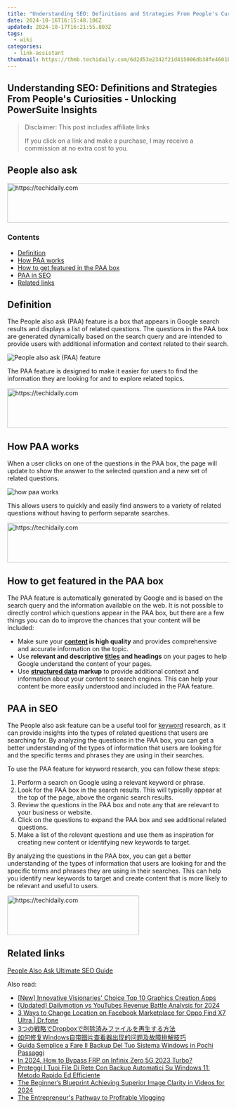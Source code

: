 ```yaml
---
title: "Understanding SEO: Definitions and Strategies From People's Curiosities - Unlocking PowerSuite Insights"
date: 2024-10-16T16:15:48.106Z
updated: 2024-10-17T16:21:55.803Z
tags:
  - wiki
categories:
  - link-assistant
thumbnail: https://thmb.techidaily.com/6d2d53e2342f21d415006db38fe4601b286d92e55c94874be07e2903db77be9c.jpg
---
```


## Understanding SEO: Definitions and Strategies From People's Curiosities - Unlocking PowerSuite Insights

>  Disclaimer: This post includes affiliate links
>
>  If you click on a link and make a purchase, I may receive a commission at no extra cost to you.
>

## People also ask

<!-- affiliate ads begin -->
<a href="https://appsumo.8odi.net/c/5597632/2144280/7443" target="_top" id="2144280">
  <img src="//a.impactradius-go.com/display-ad/7443-2144280" border="0" alt="https://techidaily.com" width="600" height="90"/>
</a>
<img height="0" width="0" src="https://appsumo.8odi.net/i/5597632/2144280/7443" style="position:absolute;visibility:hidden;" border="0" />
<!-- affiliate ads end -->

### Contents

* [Definition](https://tools.techidaily.com/link-assistant/products/)
* [How PAA works](https://tools.techidaily.com/link-assistant/products/)
* [How to get featured in the PAA box](https://tools.techidaily.com/link-assistant/products/)
* [PAA in SEO](https://tools.techidaily.com/link-assistant/products/)
* [Related links](https://tools.techidaily.com/link-assistant/products/)

## Definition

The People also ask (PAA) feature is a box that appears in Google search results and displays a list of related questions. The questions in the PAA box are generated dynamically based on the search query and are intended to provide users with additional information and context related to their search.

![People also ask (PAA) feature](https://cdn1.link-assistant.com/thumbs/w718-c1/upload/seowiki/posts/96/paa.png)

The PAA feature is designed to make it easier for users to find the information they are looking for and to explore related topics.

<!-- affiliate ads begin -->
<a href="https://appsumo.8odi.net/c/5597632/2111968/7443" target="_top" id="2111968">
  <img src="//a.impactradius-go.com/display-ad/7443-2111968" border="0" alt="https://techidaily.com" width="728" height="90"/>
</a>
<img height="0" width="0" src="https://appsumo.8odi.net/i/5597632/2111968/7443" style="position:absolute;visibility:hidden;" border="0" />
<!-- affiliate ads end -->

## How PAA works

When a user clicks on one of the questions in the PAA box, the page will update to show the answer to the selected question and a new set of related questions.

![how paa works](https://cdn1.link-assistant.com/thumbs/w725-c1/upload/seowiki/posts/96/paa1.png)

This allows users to quickly and easily find answers to a variety of related questions without having to perform separate searches.

<!-- affiliate ads begin -->
<a href="https://appsumo.8odi.net/c/5597632/2037318/7443" target="_top" id="2037318">
  <img src="//a.impactradius-go.com/display-ad/7443-2037318" border="0" alt="https://techidaily.com" width="728" height="90"/>
</a>
<img height="0" width="0" src="https://appsumo.8odi.net/i/5597632/2037318/7443" style="position:absolute;visibility:hidden;" border="0" />
<!-- affiliate ads end -->

## How to get featured in the PAA box

The PAA feature is automatically generated by Google and is based on the search query and the information available on the web. It is not possible to directly control which questions appear in the PAA box, but there are a few things you can do to improve the chances that your content will be included:

* Make sure your **[content](https://tools.techidaily.com/link-assistant/products/) is high quality** and provides comprehensive and accurate information on the topic.
* Use **relevant and descriptive [titles](https://tools.techidaily.com/link-assistant/products/) and headings** on your pages to help Google understand the content of your pages.
* Use **[structured data](https://tools.techidaily.com/link-assistant/products/) markup** to provide additional context and information about your content to search engines. This can help your content be more easily understood and included in the PAA feature.

## PAA in SEO

The People also ask feature can be a useful tool for [keyword](https://tools.techidaily.com/link-assistant/products/) research, as it can provide insights into the types of related questions that users are searching for. By analyzing the questions in the PAA box, you can get a better understanding of the types of information that users are looking for and the specific terms and phrases they are using in their searches.

To use the PAA feature for keyword research, you can follow these steps:

1. Perform a search on Google using a relevant keyword or phrase.
2. Look for the PAA box in the search results. This will typically appear at the top of the page, above the organic search results.
3. Review the questions in the PAA box and note any that are relevant to your business or website.
4. Click on the questions to expand the PAA box and see additional related questions.
5. Make a list of the relevant questions and use them as inspiration for creating new content or identifying new keywords to target.

By analyzing the questions in the PAA box, you can get a better understanding of the types of information that users are looking for and the specific terms and phrases they are using in their searches. This can help you identify new keywords to target and create content that is more likely to be relevant and useful to users.

<!-- affiliate ads begin -->
<a href="https://aligracehair.sjv.io/c/5597632/2087234/19272" target="_top" id="2087234">
  <img src="//a.impactradius-go.com/display-ad/19272-2087234" border="0" alt="https://techidaily.com" width="300" height="90"/>
</a>
<img height="0" width="0" src="https://aligracehair.sjv.io/i/5597632/2087234/19272" style="position:absolute;visibility:hidden;" border="0" />
<!-- affiliate ads end -->

## Related links

[People Also Ask Ultimate SEO Guide](https://tools.techidaily.com/link-assistant/products/)

<ins class="adsbygoogle"
     style="display:block"
     data-ad-format="autorelaxed"
     data-ad-client="ca-pub-7571918770474297"
     data-ad-slot="1223367746"></ins>

<ins class="adsbygoogle"
     style="display:block"
     data-ad-client="ca-pub-7571918770474297"
     data-ad-slot="8358498916"
     data-ad-format="auto"
     data-full-width-responsive="true"></ins>

<span class="atpl-alsoreadstyle">Also read:</span>
<div><ul>
<li><a href="https://some-knowledge.techidaily.com/new-innovative-visionaries-choice-top-10-graphics-creation-apps/"><u>[New] Innovative Visionaries' Choice Top 10 Graphics Creation Apps</u></a></li>
<li><a href="https://facebook-video-footage.techidaily.com/updated-dailymotion-vs-youtubes-revenue-battle-analysis-for-2024/"><u>[Updated] Dailymotion vs YouTubes Revenue Battle Analysis for 2024</u></a></li>
<li><a href="https://location-fake.techidaily.com/3-ways-to-change-location-on-facebook-marketplace-for-oppo-find-x7-ultra-drfone-by-drfone-virtual-android/"><u>3 Ways to Change Location on Facebook Marketplace for Oppo Find X7 Ultra | Dr.fone</u></a></li>
<li><a href="https://win-top.techidaily.com/3dropbox/"><u>3つの戦略でDropboxで削除済みファイルを再生する方法</u></a></li>
<li><a href="https://win-top.techidaily.com/1728483467818-windows/"><u>如何修复Windows自带图片查看器出现的问题及故障排解技巧</u></a></li>
<li><a href="https://win-top.techidaily.com/guida-semplice-a-fare-il-backup-del-tuo-sistema-windows-in-pochi-passaggi/"><u>Guida Semplice a Fare Il Backup Del Tuo Sistema Windows in Pochi Passaggi</u></a></li>
<li><a href="https://bypass-frp.techidaily.com/in-2024-how-to-bypass-frp-on-infinix-zero-5g-2023-turbo-by-drfone-android/"><u>In 2024, How to Bypass FRP on Infinix Zero 5G 2023 Turbo?</u></a></li>
<li><a href="https://win-top.techidaily.com/proteggi-i-tuoi-file-di-rete-con-backup-automatici-su-windows-11-metodo-rapido-ed-efficiente/"><u>Proteggi I Tuoi File Di Rete Con Backup Automatici Su Windows 11: Metodo Rapido Ed Efficiente</u></a></li>
<li><a href="https://some-guidance.techidaily.com/the-beginners-blueprint-achieving-superior-image-clarity-in-videos-for-2024/"><u>The Beginner’s Blueprint Achieving Superior Image Clarity in Videos for 2024</u></a></li>
<li><a href="https://youtube-web.techidaily.com/ntrepreneurs-pathway-to-profitable-vlogging/"><u>The Entrepreneur's Pathway to Profitable Vlogging</u></a></li>
</ul></div>

